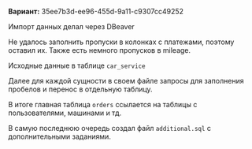 **Вариант:** 35ee7b3d-ee96-455d-9a11-c9307cc49252

Импорт данных делал через DBeaver

Не удалось заполнить пропуски в колонках с платежами, поэтому оставил их. Также есть немного пропусков в mileage.

Исходные данные в таблице `car_service`

Далее для каждой сущности в своем файле запросы для заполнения пробелов и перенос в отдельную таблицу.

В итоге главная таблица `orders` ссылается на таблицы с пользователями, машинами и тд.

В самую последнюю очередь создал файл `additional.sql` с дополнительными заданиями.